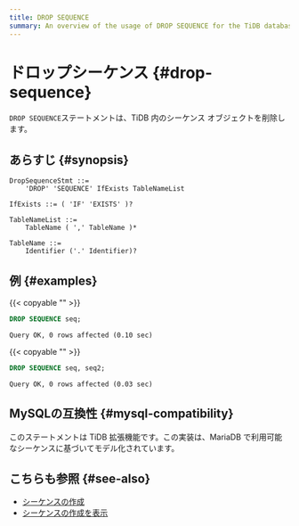 ```yaml
---
title: DROP SEQUENCE
summary: An overview of the usage of DROP SEQUENCE for the TiDB database.
---
```


# ドロップシーケンス {#drop-sequence}

`DROP SEQUENCE`ステートメントは、TiDB 内のシーケンス オブジェクトを削除します。

## あらすじ {#synopsis}

```ebnf+diagram
DropSequenceStmt ::=
    'DROP' 'SEQUENCE' IfExists TableNameList

IfExists ::= ( 'IF' 'EXISTS' )?

TableNameList ::=
    TableName ( ',' TableName )*

TableName ::=
    Identifier ('.' Identifier)?
```

## 例 {#examples}

{{< copyable "" >}}

```sql
DROP SEQUENCE seq;
```

```
Query OK, 0 rows affected (0.10 sec)
```

{{< copyable "" >}}

```sql
DROP SEQUENCE seq, seq2;
```

```
Query OK, 0 rows affected (0.03 sec)
```

## MySQLの互換性 {#mysql-compatibility}

このステートメントは TiDB 拡張機能です。この実装は、MariaDB で利用可能なシーケンスに基づいてモデル化されています。

## こちらも参照 {#see-also}

-   [シーケンスの作成](/sql-statements/sql-statement-create-sequence.md)
-   [シーケンスの作成を表示](/sql-statements/sql-statement-show-create-sequence.md)
